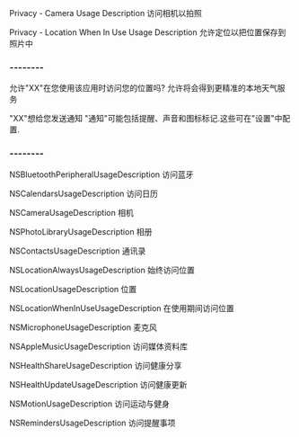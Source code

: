 Privacy - Camera Usage Description
访问相机以拍照

Privacy - Location When In Use Usage Description
允许定位以把位置保存到照片中

### --------

允许"XX"在您使用该应用时访问您的位置吗?
允许将会得到更精准的本地天气服务

"XX"想给您发送通知
"通知"可能包括提醒、声音和图标标记.这些可在"设置"中配置.

### --------


NSBluetoothPeripheralUsageDescription
访问蓝牙

NSCalendarsUsageDescription
访问日历

NSCameraUsageDescription
相机

NSPhotoLibraryUsageDescription
相册

NSContactsUsageDescription
通讯录

NSLocationAlwaysUsageDescription
始终访问位置

NSLocationUsageDescription
位置

NSLocationWhenInUseUsageDescription
在使用期间访问位置

NSMicrophoneUsageDescription
麦克风

NSAppleMusicUsageDescription
访问媒体资料库

NSHealthShareUsageDescription
访问健康分享

NSHealthUpdateUsageDescription
访问健康更新

NSMotionUsageDescription
访问运动与健身

NSRemindersUsageDescription
访问提醒事项